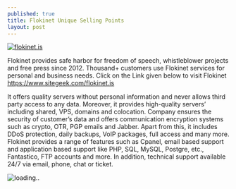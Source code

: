 ```yaml
---
published: true
title: Flokinet Unique Selling Points
layout: post
---
```

<p style="text-align: justify;"><a href="https://www.sitegeek.com/flokinet.is" target="_blank"><img class="alignnone size-full wp-image-1781" src="https://ananovareviews.files.wordpress.com/2016/09/flokinet-is.jpg" alt="flokinet.is" /></a></p>
Flokinet provides safe harbor for freedom of speech, whistleblower projects and free press since 2012. Thousand+ customers use Flokinet services for personal and business needs.
Click on the Link given below to visit Flokinet
<a href="https://www.sitegeek.com/flokinet.is" target="_blank">https://www.sitegeek.com/flokinet.is</a>

It offers quality servers without personal information and never allows third party access to any data. Moreover, it provides high-quality servers’ including shared, VPS, domains and colocation. Company ensures the security of customer’s data and offers communication encryption systems such as crypto, OTR, PGP emails and Jabber. Apart from this, it includes DDoS protection, daily backups, VoIP packages, full access and many more. Flokinet provides a range of features such as Cpanel, email based support and application based support like PHP, SQL, MySQL, Postgre, etc., Fantastico, FTP accounts and more. In addition, technical support available 24/7 via email, phone, chat or ticket. 

<script type='text/javascript'  src ='https://www.sitegeek.com/company-visit/product_widget.jsp?first=133869&second=service'></script><div id='sitegeek_cmp_service_133869' style='width: auto;'><img src='https://www.sitegeek.com/img/loader.gif' alt='loading..'></div>